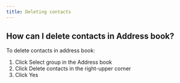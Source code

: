 ```yaml
---
title: Deleting contacts
---
```


## How can I delete contacts in Address book? 
To delete contacts in address book:
1.	Click Select group in the Address book
2.	Click Delete contacts in the right-upper corner
3.	Click Yes
